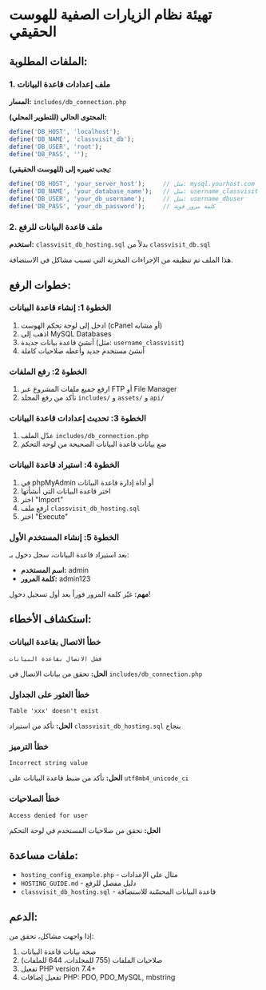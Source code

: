 # تهيئة نظام الزيارات الصفية للهوست الحقيقي

## الملفات المطلوبة:

### 1. ملف إعدادات قاعدة البيانات
**المسار:** `includes/db_connection.php`

**المحتوى الحالي (للتطوير المحلي):**
```php
define('DB_HOST', 'localhost');
define('DB_NAME', 'classvisit_db');
define('DB_USER', 'root');
define('DB_PASS', '');
```

**يجب تغييره إلى (للهوست الحقيقي):**
```php
define('DB_HOST', 'your_server_host');     // مثل: mysql.yourhost.com
define('DB_NAME', 'your_database_name');   // مثل: username_classvisit
define('DB_USER', 'your_db_username');     // مثل: username_dbuser
define('DB_PASS', 'your_db_password');     // كلمة مرور قوية
```

### 2. ملف قاعدة البيانات للرفع
**استخدم:** `classvisit_db_hosting.sql` بدلاً من `classvisit_db.sql`

هذا الملف تم تنظيفه من الإجراءات المخزنة التي تسبب مشاكل في الاستضافة.

## خطوات الرفع:

### الخطوة 1: إنشاء قاعدة البيانات
1. ادخل إلى لوحة تحكم الهوست (cPanel أو مشابه)
2. اذهب إلى MySQL Databases
3. أنشئ قاعدة بيانات جديدة (مثل: `username_classvisit`)
4. أنشئ مستخدم جديد وأعطه صلاحيات كاملة

### الخطوة 2: رفع الملفات
1. ارفع جميع ملفات المشروع عبر FTP أو File Manager
2. تأكد من رفع المجلد `includes/` و `assets/` و `api/`

### الخطوة 3: تحديث إعدادات قاعدة البيانات
1. عدّل الملف `includes/db_connection.php`
2. ضع بيانات قاعدة البيانات الصحيحة من لوحة التحكم

### الخطوة 4: استيراد قاعدة البيانات
1. في phpMyAdmin أو أداة إدارة قاعدة البيانات
2. اختر قاعدة البيانات التي أنشأتها
3. اختر "Import"
4. ارفع ملف `classvisit_db_hosting.sql`
5. اختر "Execute"

### الخطوة 5: إنشاء المستخدم الأول
بعد استيراد قاعدة البيانات، سجل دخول بـ:
- **اسم المستخدم:** admin
- **كلمة المرور:** admin123

**مهم:** غيّر كلمة المرور فوراً بعد أول تسجيل دخول!

## استكشاف الأخطاء:

### خطأ الاتصال بقاعدة البيانات
```
فشل الاتصال بقاعدة البيانات
```
**الحل:** تحقق من بيانات الاتصال في `includes/db_connection.php`

### خطأ العثور على الجداول
```
Table 'xxx' doesn't exist
```
**الحل:** تأكد من استيراد `classvisit_db_hosting.sql` بنجاح

### خطأ الترميز
```
Incorrect string value
```
**الحل:** تأكد من ضبط قاعدة البيانات على `utf8mb4_unicode_ci`

### خطأ الصلاحيات
```
Access denied for user
```
**الحل:** تحقق من صلاحيات المستخدم في لوحة التحكم

## ملفات مساعدة:

- `hosting_config_example.php` - مثال على الإعدادات
- `HOSTING_GUIDE.md` - دليل مفصل للرفع
- `classvisit_db_hosting.sql` - قاعدة البيانات المحسّنة للاستضافة

## الدعم:

إذا واجهت مشاكل، تحقق من:
1. صحة بيانات قاعدة البيانات
2. صلاحيات الملفات (755 للمجلدات، 644 للملفات)
3. تفعيل PHP version 7.4+ 
4. تفعيل إضافات PHP: PDO, PDO_MySQL, mbstring
